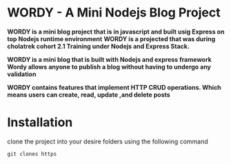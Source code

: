 # WORDY - A Mini Nodejs Blog Project

**WORDY is a mini blog project that is in javascript and built usig Express on top Nodejs runtime environment**
**WORDY is a projected that was during cholatrek  cohort 2.1 Training under Nodejs and Express Stack.**

**WORDY is a mini blog that is built with Nodejs and express framework Wordy allows anyone to publish a blog without having to undergo any validation**

**WORDY contains features that implement HTTP CRUD operations. Which means users can create, read, update ,and delete posts**

# Installation

clone  the project into your desire folders using the following command 

```
git clones https
```